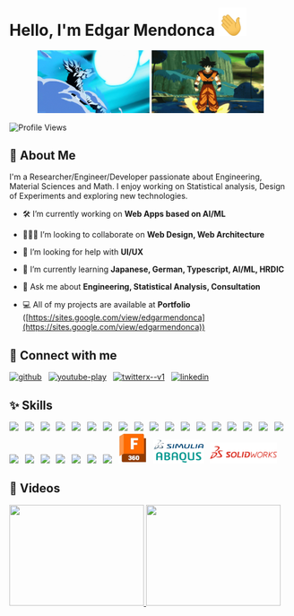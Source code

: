 # Hello, I'm Edgar Mendonca <span class="wave"><img width=50 height=50 src="https://raw.githubusercontent.com/Edgar-Mendonca/Edgar-Mendonca/main/images/hand-gif.gif"></span>

<p align="center">
    <img width="200" height="auto" src="https://raw.githubusercontent.com/Edgar-Mendonca/Edgar-Mendonca/main/images/DBZ-Goku.gif" alt="DBZ Goku">
    <img width="200" height="auto" src="https://raw.githubusercontent.com/Edgar-Mendonca/Edgar-Mendonca/main/images/DBZ-Goku2.gif" alt="DBZ Goku">

</p>

![Profile Views](https://komarev.com/ghpvc/?username=Edgar-Mendonca&color=green)

## 📝 About Me
I'm a Researcher/Engineer/Developer passionate about Engineering, Material Sciences and Math. I enjoy working on Statistical analysis, Design of Experiments and exploring new technologies.

- 🛠️ I’m currently working on **Web Apps based on AI/ML**

- 🧑‍🤝‍🧑 I’m looking to collaborate on **Web Design, Web Architecture**

- 💁 I’m looking for help with **UI/UX**

- 📒 I’m currently learning **Japanese, German, Typescript, AI/ML, HRDIC**

- 💬 Ask me about **Engineering, Statistical Analysis, Consultation**

- 💻 All of my projects are available at **Portfolio** ([https://sites.google.com/view/edgarmendonca](https://sites.google.com/view/edgarmendonca))

## 🔗 Connect with me
<a href="https://github.com/Edgar-Mendonca" target="_blank"><img width="48" height="48" src="https://img.icons8.com/material-outlined/48/github.png" alt="github"/></a>&nbsp;&nbsp;&nbsp;<a href="https://www.youtube.com/@edgarmendonca" target="_blank"><img width="48" height="48" src="https://img.icons8.com/color/48/youtube-play.png" alt="youtube-play"/></a>&nbsp;&nbsp;&nbsp;<a href="https://twitter.com/@EdgarMendonca7" target="_blank"><img width="50" height="50" src="https://img.icons8.com/ios-filled/50/twitterx--v1.png" alt="twitterx--v1"/></a>&nbsp;&nbsp;&nbsp;<a href="https://linkedin.com/edgar-mendonca" target="_blank"><img width="48" height="48" src="https://img.icons8.com/color/48/linkedin.png" alt="linkedin"/></a>&nbsp;&nbsp;&nbsp;

## ✨ Skills

<img src="https://cdn.jsdelivr.net/gh/devicons/devicon@latest/icons/html5/html5-original.svg" width="50px" height=auto/> &nbsp;
<img src="https://cdn.jsdelivr.net/gh/devicons/devicon@latest/icons/css3/css3-original.svg" width="50px" height=auto /> &nbsp;
<img src="https://cdn.jsdelivr.net/gh/devicons/devicon@latest/icons/javascript/javascript-original.svg" width="50px" height=auto /> &nbsp;
<img src="https://cdn.jsdelivr.net/gh/devicons/devicon@latest/icons/bootstrap/bootstrap-original.svg" width="50px" height=auto /> &nbsp;
<img src="https://cdn.jsdelivr.net/gh/devicons/devicon@latest/icons/tailwindcss/tailwindcss-original.svg" width="50px" height=auto /> &nbsp;
<img src="https://cdn.jsdelivr.net/gh/devicons/devicon@latest/icons/github/github-original.svg" width="50px" height=auto /> &nbsp;
<img src="https://cdn.jsdelivr.net/gh/devicons/devicon@latest/icons/php/php-original.svg" width="50px" height=auto /> &nbsp;
<img src="https://cdn.jsdelivr.net/gh/devicons/devicon@latest/icons/c/c-original.svg" width="50px" height=auto /> &nbsp;
<img src="https://cdn.jsdelivr.net/gh/devicons/devicon@latest/icons/cplusplus/cplusplus-original.svg" width="50px" height=auto /> &nbsp;
<img src="https://cdn.jsdelivr.net/gh/devicons/devicon@latest/icons/python/python-original.svg" width="50px" height=auto /> &nbsp;
<img src="https://cdn.jsdelivr.net/gh/devicons/devicon@latest/icons/flask/flask-original-wordmark.svg" width="50px" height=auto /> &nbsp;
<img src="https://cdn.jsdelivr.net/gh/devicons/devicon@latest/icons/nodejs/nodejs-original-wordmark.svg" width="50px" height=auto /> &nbsp;
<img src="https://cdn.jsdelivr.net/gh/devicons/devicon@latest/icons/googlecloud/googlecloud-original.svg" width="50px" height=auto /> &nbsp;
<img src="https://cdn.jsdelivr.net/gh/devicons/devicon@latest/icons/flutter/flutter-original.svg" width="50px" height=auto /> &nbsp;
<img src="https://cdn.jsdelivr.net/gh/devicons/devicon@latest/icons/firebase/firebase-original.svg" width="50px" height=auto /> &nbsp;
<img src="https://cdn.jsdelivr.net/gh/devicons/devicon@latest/icons/sqlite/sqlite-original.svg" width="50px" height=auto /> &nbsp;
<img src="https://cdn.jsdelivr.net/gh/devicons/devicon@latest/icons/mysql/mysql-original-wordmark.svg" width="50px" height=auto /> &nbsp;
<img src="https://cdn.jsdelivr.net/gh/devicons/devicon@latest/icons/tensorflow/tensorflow-original.svg" width="50px" height=auto/> &nbsp;
<img src="https://cdn.jsdelivr.net/gh/devicons/devicon@latest/icons/scikitlearn/scikitlearn-original.svg" width="50px" height=auto /> &nbsp;
<img src="https://cdn.jsdelivr.net/gh/devicons/devicon@latest/icons/pandas/pandas-original.svg" width="50px" height=auto /> &nbsp;
<img src="https://cdn.jsdelivr.net/gh/devicons/devicon@latest/icons/matplotlib/matplotlib-original.svg" width="50px" height=auto /> &nbsp;
<img src="https://cdn.jsdelivr.net/gh/devicons/devicon@latest/icons/numpy/numpy-original.svg" width="50px" height=auto /> &nbsp;
<img src="https://cdn.jsdelivr.net/gh/devicons/devicon@latest/icons/matlab/matlab-original.svg" width="50px" height=auto /> &nbsp;
<img src="https://cdn.jsdelivr.net/gh/devicons/devicon@latest/icons/arduino/arduino-original-wordmark.svg" width="50px" height=auto /> &nbsp;
<img src="https://cdn.jsdelivr.net/gh/devicons/devicon@latest/icons/embeddedc/embeddedc-original-wordmark.svg" width="50px" height=auto /> &nbsp;
<img src="https://raw.githubusercontent.com/Edgar-Mendonca/Edgar-Mendonca/main/images/fusion.png" width="50px" height=auto /> &nbsp;
<img src="https://raw.githubusercontent.com/Edgar-Mendonca/Edgar-Mendonca/main/images/Abaqus.png" width="90px" height=auto  /> &nbsp;
<img src="https://raw.githubusercontent.com/Edgar-Mendonca/Edgar-Mendonca/567f47c1a74089194e2c01d0cb4b2e9152a18879/images/Solidworks.svg" width="120px" height=auto /> &nbsp;

## 🎥 Videos

<a href="https://www.youtube.com/watch?v=0fWdUWLbv9A" target="_blank">
 <img src="https://img.youtube.com/vi/0fWdUWLbv9A/sddefault.jpg" alt="" width="240" height="180" />
</a>
<a href="https://www.youtube.com/watch?v=ZjK046jKi30" target="_blank">
 <img src="https://img.youtube.com/vi/ZjK046jKi30/sddefault.jpg" alt="" width="240" height="180" />
</a>
